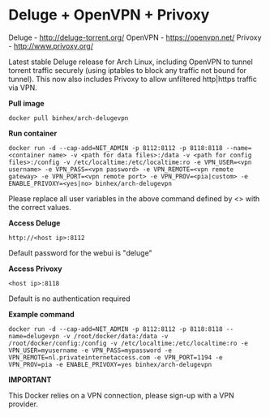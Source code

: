 Deluge + OpenVPN + Privoxy
==========================

Deluge - http://deluge-torrent.org/
OpenVPN - https://openvpn.net/
Privoxy - http://www.privoxy.org/

Latest stable Deluge release for Arch Linux, including OpenVPN to tunnel torrent traffic securely (using iptables to block any traffic not bound for tunnel). This now also includes Privoxy to allow unfiltered http|https traffic via VPN.

**Pull image**

```
docker pull binhex/arch-delugevpn
```

**Run container**

```
docker run -d --cap-add=NET_ADMIN -p 8112:8112 -p 8118:8118 --name=<container name> -v <path for data files>:/data -v <path for config files>:/config -v /etc/localtime:/etc/localtime:ro -e VPN_USER=<vpn username> -e VPN_PASS=<vpn password> -e VPN_REMOTE=<vpn remote gateway> -e VPN_PORT=<vpn remote port> -e VPN_PROV=<pia|custom> -e ENABLE_PRIVOXY=<yes|no> binhex/arch-delugevpn
```

Please replace all user variables in the above command defined by <> with the correct values.

**Access Deluge**

```
http://<host ip>:8112
```

Default password for the webui is "deluge"

**Access Privoxy**

```
<host ip>:8118
```

Default is no authentication required

**Example command**

```
docker run -d --cap-add=NET_ADMIN -p 8112:8112 -p 8118:8118 --name=delugevpn -v /root/docker/data:/data -v /root/docker/config:/config -v /etc/localtime:/etc/localtime:ro -e VPN_USER=myusername -e VPN_PASS=mypassword -e VPN_REMOTE=nl.privateinternetaccess.com -e VPN_PORT=1194 -e VPN_PROV=pia -e ENABLE_PRIVOXY=yes binhex/arch-delugevpn
```

**IMPORTANT**

This Docker relies on a VPN connection, please sign-up with a VPN provider.
